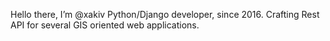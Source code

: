 Hello there, I’m @xakiv
Python/Django developer, since 2016.
Crafting Rest API for several GIS oriented web applications.
